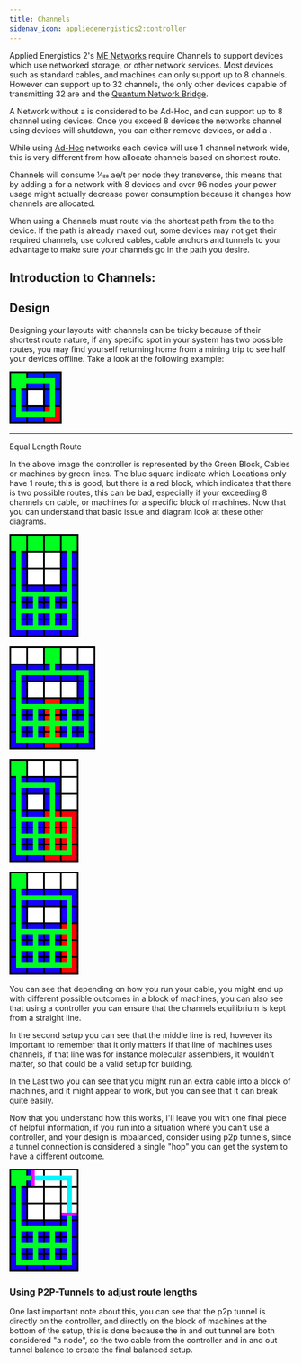 ```yaml
---
title: Channels
sidenav_icon: appliedenergistics2:controller
---
```


Applied Energistics 2's [ME Networks](../me-network.md) require
Channels to support devices which use networked storage, or other network
services. Most devices such as standard cables, and machines can only support
up to 8 channels. However <ItemLink id="appliedenergistics2:fluix_covered_dense_cable"/> can support up
to 32 channels, the only other devices capable of transmitting 32 are <ItemLink id="appliedenergistics2:me_p2p_tunnel" />
and the [Quantum Network Bridge](quantum-bridge.md).

A Network without a <ItemLink id="appliedenergistics2:controller"/>
is considered to be Ad-Hoc, and can support up to 8 channel using devices.
Once you exceed 8 devices the networks channel using devices will shutdown,
you can either remove devices, or add a <ItemLink id="appliedenergistics2:controller"/>.

While using [Ad-Hoc](ad-hoc-networks.md) networks each device will
use 1 channel network wide, this is very different from how <ItemLink
id="appliedenergistics2:controller"/> allocate channels based on
shortest route.

Channels will consume 1⁄128 ae/t per node they transverse, this means that by
adding a <ItemLink id="appliedenergistics2:controller"/> for a
network with 8 devices and over 96 nodes your power usage might actually
decrease power consumption because it changes how channels are allocated.

When using a <ItemLink id="appliedenergistics2:controller"/>
Channels must route via the shortest path from the <ItemLink
id="appliedenergistics2:controller"/> to the device. If the path is
already maxed out, some devices may not get their required channels, use
colored cables, cable anchors and tunnels to your advantage to make sure your
channels go in the path you desire.

## Introduction to Channels:

## Design

Designing your layouts with channels can be tricky because of their shortest
route nature, if any specific spot in your system has two possible routes, you
may find yourself returning home from a mining trip to see half your devices
offline. Take a look at the following example:

![Diagram showing that two equal length paths are bad.](../../../public/assets/channels/badLength.png)

---

Equal Length Route

In the above image the controller is represented by the Green Block, Cables or
machines by green lines. The blue square indicate which Locations only have 1
route; this is good, but there is a red block, which indicates that there is
two possible routes, this can be bad, especially if your exceeding 8 channels
on cable, or machines for a specific block of machines. Now that you can
understand that basic issue and diagram look at these other diagrams.

<div className="tile"><div className="tile">

![An example of a good layout](../../../public/assets/channels/good_split.png)

</div><div className="tile">

![An example of a bad layout](../../../public/assets/channels/bad_split3.png)

</div><div className="tile">

![An example of a bad layout](../../../public/assets/channels/bad_split.png)

</div><div className="tile">

![An example of a bad layout](../../../public/assets/channels/bad_split2.png)

</div></div>

You can see that depending on how you run your cable, you might end up with
different possible outcomes in a block of machines, you can also see that
using a controller you can ensure that the channels equilibrium is kept from a
straight line.

In the second setup you can see that the middle line is red, however its
important to remember that it only matters if that line of machines uses
channels, if that line was for instance molecular assemblers, it wouldn't
matter, so that could be a valid setup for building.

In the Last two you can see that you might run an extra cable into a block of
machines, and it might appear to work, but you can see that it can break quite
easily.

Now that you understand how this works, I'll leave you with one final piece of
helpful information, if you run into a situation where you can't use a
controller, and your design is imbalanced, consider using p2p tunnels, since a
tunnel connection is considered a single "hop" you can get the system to have
a different outcome.

![Diagram showing how to fix a previous setup with a p2p tunnel.](../../../public/assets/channels/p2psplit.png)

### Using P2P-Tunnels to adjust route lengths

One last important note about this, you can see that the p2p tunnel is
directly on the controller, and directly on the block of machines at the
bottom of the setup, this is done because the in and out tunnel are both
considered "a node", so the two cable from the controller and in and out
tunnel balance to create the final balanced setup.
